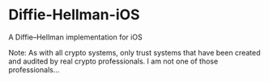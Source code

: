 Diffie-Hellman-iOS
==================

A Diffie–Hellman implementation for iOS

Note: As with all crypto systems, only trust systems that have been created and audited by real crypto professionals.  I am not one of those professionals...
